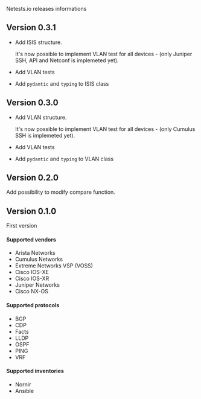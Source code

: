 Netests.io releases informations



## Version 0.3.1

* Add ISIS structure.

  It's now possible to implement VLAN test for all devices - (only Juniper SSH, API and Netconf is implemeted yet).

* Add VLAN tests

* Add `pydantic` and `typing` to ISIS class

## Version 0.3.0

* Add VLAN structure.

  It's now possible to implement VLAN test for all devices - (only Cumulus SSH is implemeted yet).

* Add VLAN tests

* Add `pydantic` and `typing` to VLAN class

## Version 0.2.0

Add possibility to modify compare function.

## Version 0.1.0

First version

#### Supported vendors

* Arista Networks
* Cumulus Networks
* Extreme Networks VSP (VOSS)
* Cisco IOS-XE
* Cisco IOS-XR
* Juniper Networks
* Cisco NX-OS

#### Supported protocols

* BGP
* CDP
* Facts
* LLDP
* OSPF
* PING
* VRF

#### Supported inventories

* Nornir
* Ansible